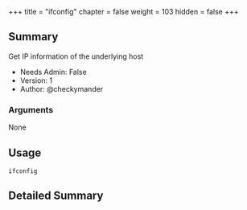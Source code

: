 +++
title = "ifconfig"
chapter = false
weight = 103
hidden = false
+++

## Summary
Get IP information of the underlying host

- Needs Admin: False  
- Version: 1  
- Author: @checkymander  

### Arguments
None

## Usage

```
ifconfig
```

## Detailed Summary
